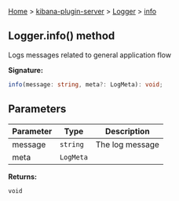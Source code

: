 [Home](./index) &gt; [kibana-plugin-server](./kibana-plugin-server.md) &gt; [Logger](./kibana-plugin-server.logger.md) &gt; [info](./kibana-plugin-server.logger.info.md)

## Logger.info() method

Logs messages related to general application flow

<b>Signature:</b>

```typescript
info(message: string, meta?: LogMeta): void;
```

## Parameters

|  Parameter | Type | Description |
|  --- | --- | --- |
|  message | `string` | The log message |
|  meta | `LogMeta` |  |

<b>Returns:</b>

`void`

